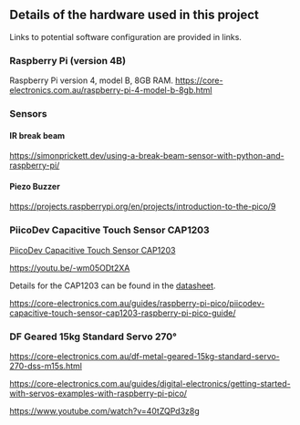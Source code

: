 ## Details of the hardware used in this project

Links to potential software configuration are provided in links.

### Raspberry Pi (version 4B)

Raspberry Pi version 4, model B, 8GB RAM.
https://core-electronics.com.au/raspberry-pi-4-model-b-8gb.html

### Sensors

#### IR break beam

https://simonprickett.dev/using-a-break-beam-sensor-with-python-and-raspberry-pi/

#### Piezo Buzzer

https://projects.raspberrypi.org/en/projects/introduction-to-the-pico/9

### PiicoDev Capacitive Touch Sensor CAP1203

[PiicoDev Capacitive Touch Sensor CAP1203](https://github.com/CoreElectronics/CE-PiicoDev-Capacitive-Touch-Sensor-CAP1203)

https://youtu.be/-wm05ODt2XA

Details for the CAP1203 can be found in the [datasheet](https://cdn.sparkfun.com/assets/learn_tutorials/5/0/0/CAP1203.pdf).

https://core-electronics.com.au/guides/raspberry-pi-pico/piicodev-capacitive-touch-sensor-cap1203-raspberry-pi-pico-guide/

### DF Geared 15kg Standard Servo 270°

https://core-electronics.com.au/df-metal-geared-15kg-standard-servo-270-dss-m15s.html

https://core-electronics.com.au/guides/digital-electronics/getting-started-with-servos-examples-with-raspberry-pi-pico/

https://www.youtube.com/watch?v=40tZQPd3z8g
